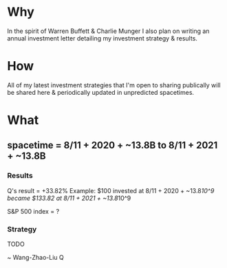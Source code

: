 # Why 
In the spirit of Warren Buffett & Charlie Munger I also plan on writing an annual investment letter detailing my investment strategy & results. 

# How
All of my latest investment strategies that I'm open to sharing publically will be shared here & periodically updated in unpredicted spacetimes.

# What

## spacetime = 8/11 + 2020 + ~13.8B to 8/11 + 2021 + ~13.8B

### Results
Q's result = +33.82% 
Example: $100 invested at 8/11 + 2020 + ~13.8*10^9 became $133.82 at 8/11 + 2021 + ~13.8*10^9

S&P 500 index = ?

### Strategy
TODO

~ Wang-Zhao-Liu Q
